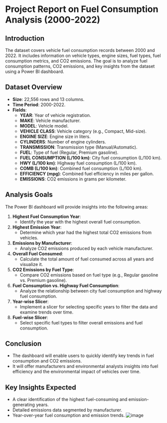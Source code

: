 # Project Report on Fuel Consumption Analysis (2000-2022)

## Introduction
The dataset covers vehicle fuel consumption records between 2000 and 2022. It includes information on vehicle types, engine sizes, fuel types, fuel consumption metrics, and CO2 emissions. The goal is to analyze fuel consumption patterns, CO2 emissions, and key insights from the dataset using a Power BI dashboard.

## Dataset Overview
- **Size**: 22,556 rows and 13 columns.
- **Time Period**: 2000-2022.
- **Fields**:
  - **YEAR**: Year of vehicle registration.
  - **MAKE**: Vehicle manufacturer.
  - **MODEL**: Vehicle model.
  - **VEHICLE CLASS**: Vehicle category (e.g., Compact, Mid-size).
  - **ENGINE SIZE**: Engine size in liters.
  - **CYLINDERS**: Number of engine cylinders.
  - **TRANSMISSION**: Transmission type (Manual/Automatic).
  - **FUEL**: Type of fuel (Regular, Premium gasoline).
  - **FUEL CONSUMPTION (L/100 km)**: City fuel consumption (L/100 km).
  - **HWY (L/100 km)**: Highway fuel consumption (L/100 km).
  - **COMB (L/100 km)**: Combined fuel consumption (L/100 km).
  - **EFFICIENCY (mpg)**: Combined fuel efficiency in miles per gallon.
  - **EMISSIONS**: CO2 emissions in grams per kilometer.

## Analysis Goals
The Power BI dashboard will provide insights into the following areas:
1. **Highest Fuel Consumption Year**:
   - Identify the year with the highest overall fuel consumption.
2. **Highest Emission Year**:
   - Determine which year had the highest total CO2 emissions from vehicles.
3. **Emissions by Manufacturer**:
   - Analyze CO2 emissions produced by each vehicle manufacturer.
4. **Overall Fuel Consumed**:
   - Calculate the total amount of fuel consumed across all years and visualize it.
5. **CO2 Emissions by Fuel Type**:
   - Compare CO2 emissions based on fuel type (e.g., Regular gasoline vs. Premium gasoline).
6. **Fuel Consumption vs. Highway Fuel Consumption**:
   - Analyze the relationship between city fuel consumption and highway fuel consumption.
7. **Year-wise Slicer**:
   - Implement a slicer for selecting specific years to filter the data and examine trends over time.
8. **Fuel-wise Slicer**:
   - Select specific fuel types to filter overall emissions and fuel consumption.

## Conclusion
- The dashboard will enable users to quickly identify key trends in fuel consumption and CO2 emissions.
- It will offer manufacturers and environmental analysts insights into fuel efficiency and the environmental impact of vehicles over time.

## Key Insights Expected
- A clear identification of the highest fuel-consuming and emission-generating years.
- Detailed emissions data segmented by manufacturer.
- Year-over-year fuel consumption and emission trends.
![image](https://github.com/user-attachments/assets/e1135904-00c1-4a56-91f2-6934bc30b9ba)
